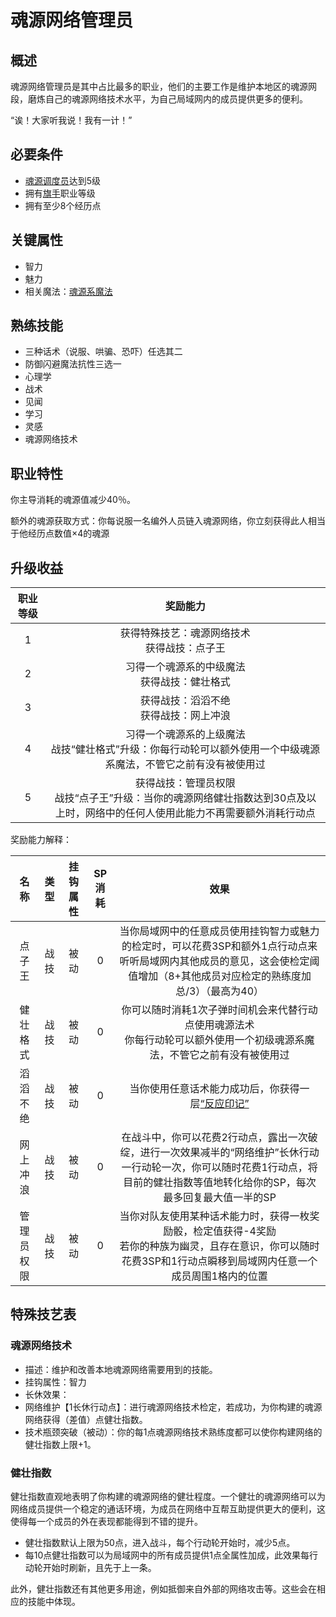 # 魂源网络管理员

## 概述

魂源网络管理员是其中占比最多的职业，他们的主要工作是维护本地区的魂源网段，磨炼自己的魂源网络技术水平，为自己局域网内的成员提供更多的便利。

“诶！大家听我说！我有一计！”

## 必要条件

* <a href="../../guardHall/soulMineDispatcher" target="_blank">魂源调度员</a>达到5级
* 拥有<a href="../../../basicJob/Standard-bearer" target="_blank">旗手</a>职业等级
* 拥有至少8个经历点

## 关键属性

* 智力
* 魅力
* 相关魔法：<a href="/rules/data/magic/faith/Monman/soulmine/" target="_blank">魂源系魔法</a>

## 熟练技能

* 三种话术（说服、哄骗、恐吓）任选其二
* 防御闪避魔法抗性三选一
* 心理学
* 战术
* 见闻
* 学习
* 灵感
* 魂源网络技术
  
## 职业特性

你主导消耗的魂源值减少40％。

额外的魂源获取方式：你每说服一名编外人员链入魂源网络，你立刻获得此人相当于他经历点数值×4的魂源

## 升级收益

职业等级|奖励能力
:--:|:--:
1|获得特殊技艺：魂源网络技术<br>获得战技：点子王
2|习得一个魂源系的中级魔法<br>获得战技：健壮格式
3|获得战技：滔滔不绝<br>获得战技：网上冲浪
4|习得一个魂源系的上级魔法<br>战技“健壮格式”升级：你每行动轮可以额外使用一个中级魂源系魔法，不管它之前有没有被使用过
5|获得战技：管理员权限<br>战技“点子王”升级：当你的魂源网络健壮指数达到30点及以上时，网络中的任何人使用此能力不再需要额外消耗行动点

奖励能力解释：

名称|类型|挂钩属性|SP消耗|效果
:--:|:--:|:--:|:--:|:--:
点子王|战技|被动|0|当你局域网中的任意成员使用挂钩智力或魅力的检定时，可以花费3SP和额外1点行动点来听听局域网内其他成员的意见，这会使检定阈值增加（8+其他成员对应检定的熟练度加总/3）（最高为40）
健壮格式|战技|被动|0|你可以随时消耗1次子弹时间机会来代替行动点使用魂源法术<br>你每行动轮可以额外使用一个初级魂源系魔法，不管它之前有没有被使用过
滔滔不绝|战技|被动|0|当你使用任意话术能力成功后，你获得一层<a href="../../status/mark/#反应印记" target="_blank">“反应印记”</a>
网上冲浪|战技|被动|0|在战斗中，你可以花费2行动点，露出一次破绽，进行一次效果减半的“网络维护”长休行动<br>一行动轮一次，你可以随时花费1行动点，将目前的健壮指数等值地转化给你的SP，每次最多回复最大值一半的SP
管理员权限|战技|被动|0|当你对队友使用某种话术能力时，获得一枚奖励骰，检定值获得-4奖励<br>若你的种族为幽灵，且存在意识，你可以随时花费3SP和1行动点瞬移到局域网内任意一个成员周围1格内的位置

## 特殊技艺表

### 魂源网络技术

* 描述：维护和改善本地魂源网络需要用到的技能。
* 挂钩属性：智力
* 长休效果：
* 网络维护【1长休行动点】：进行魂源网络技术检定，若成功，为你构建的魂源网络获得（差值）点健壮指数。
* 技术瓶颈突破（被动）：你的每1点魂源网络技术熟练度都可以使你构建网络的健壮指数上限+1。

### 健壮指数

健壮指数直观地表明了你构建的魂源网络的健壮程度。一个健壮的魂源网络可以为网络成员提供一个稳定的通话环境，为成员在网络中互帮互助提供更大的便利，这使得每一个成员的外在表现都能得到不错的提升。

* 健壮指数默认上限为50点，进入战斗，每个行动轮开始时，减少5点。
* 每10点健壮指数可以为局域网中的所有成员提供1点全属性加成，此效果每行动轮开始时刷新，且先于上一条。

此外，健壮指数还有其他更多用途，例如抵御来自外部的网络攻击等。这些会在相应的技能中体现。